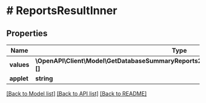 # # ReportsResultInner

## Properties

Name | Type | Description | Notes
------------ | ------------- | ------------- | -------------
**values** | **\OpenAPI\Client\Model\GetDatabaseSummaryReports200ResponseCpuUsageInnerValueInner[][]** |  | [optional]
**applet** | **string** |  | [optional]

[[Back to Model list]](../../README.md#models) [[Back to API list]](../../README.md#endpoints) [[Back to README]](../../README.md)

